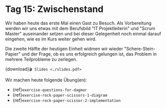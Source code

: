 # Tag 15: Zwischenstand

Wir haben heute das erste Mal einen Gast zu Besuch.
Als Vorbereitung werden wir uns etwas mit dem Berufsbild
"IT Projektleiterin" und "Scrum Master" auseinander setzen und bei dieser Gelegenheit
noch einmal darauf eingehen, wie es im Kurs weiter gehen wird.

Die zweite Hälfte der heutigen Einheit widmen wir wieder
"Schere-Stein-Papier" und der Frage, ob es uns erfolgreich
gelungen ist, das Problem in mehrere Teilprobleme
zu zerlegen.

{download}`🎬 Slides <./slides.pdf>`

Wir machen heute folgende Übung(en):

- {ref}`exercise-questions-for-dagmar`
- {ref}`exercise-rock-paper-scissors-1-diagram`
- {ref}`exercise-rock-paper-scissor-2-implementation`
